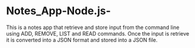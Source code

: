 # Notes_App-Node.js-
This is a notes app that retrieve and store input from the command line using ADD, REMOVE, LIST and READ commands.
Once the input is retrieve it is converted into a JSON format and stored into a JSON file.
